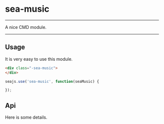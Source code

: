 # sea-music

---

A nice CMD module.

---

## Usage

It is very easy to use this module.

````html
<div class="-sea-music">
</div>
````

```javascript
seajs.use('sea-music', function(seaMusic) {

});
```

## Api

Here is some details.
